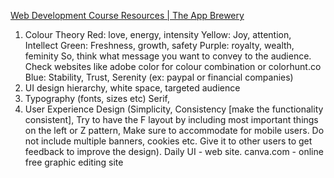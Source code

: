 [Web Development Course Resources | The App Brewery](https://www.appbrewery.co/p/web-development-course-resources)
1. Colour Theory
Red: love, energy, intensity
Yellow: Joy, attention, Intellect
Green: Freshness, growth, safety
Purple: royalty, wealth, feminity
So, think what message you want to convey to the audience. 
Check websites like adobe color for colour combination or colorhunt.co
Blue: Stability, Trust, Serenity (ex: paypal or financial companies)
2. UI design
	hierarchy, white space, targeted audience 
3. Typography (fonts, sizes etc)
Serif, 
4. User Experience Design (Simplicity, Consistency [make the functionality consistent], Try to have the F layout by including most important things on the left or Z pattern, Make sure to accommodate for mobile users. Do not include multiple banners, cookies etc. Give it to other users to get feedback to improve the design).
Daily UI - web site. 
canva.com - online free graphic editing site